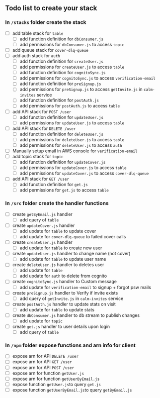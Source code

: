 ## Todo list to create your stack

### In `/stacks` folder create the stack
  - [ ] add table stack for `table`
    - [ ] add function definition for `dbConsumer.js`
    - [ ] add permissions for `dbConsumer.js` to access `topic`
  - [ ] add queue stack for `cover-dlq-queue`
  - [ ] add auth stack for `auth`
    - [ ] add function definition for `createUser.js`
    - [ ] add permissions for `createUser.js` to access `table`
    - [ ] add function definition for `cognitoSync.js`
    - [ ] add permissions for `cognitoSync.js` to access `verification-email`
    - [ ] add function definition for `preSignup.js`
    - [ ] add permissions for `preSignup.js` to access `getInvite.js` in `calm-invites` service
    - [ ] add function definition for `postAuth.js`
    - [ ] add permissions for `postAuth.js` to access `table`
  - [ ] add API stack for `POST /user`
    - [ ] add function definition for `updateUser.js`
    - [ ] add permissions for `updateUser.js` to access `table`
  - [ ] add API stack for `DELETE /user`
    - [ ] add function definition for `deleteUser.js`
    - [ ] add permissions for `deleteUser.js` to access `table`
    - [ ] add permissions for `deleteUser.js` to access `auth`
  - [ ] Manually setup email in AWS console for `verification-email`
  - [ ] add topic stack for `topic`
    - [ ] add function definition for `updateCover.js`
    - [ ] add permissions for `updateCover.js` to access `table`
    - [ ] add permissions for `updateCover.js` to access `cover-dlq-queue`
  - [ ] add API stack for `GET /user`
    - [ ] add function definition for `get.js`
    - [ ] add permissions for `get.js` to access `table`

### In `/src` folder create the handler functions
  - [ ] create `getByEmail.js` handler
    - [ ] add query of `table`
  - [ ] create `updateCover.js` handler
    - [ ] add update for `table` to update cover
    - [ ] add update for `cover-dlq-queue` to failed cover calls
  - [ ] create `createUser.js` handler
    - [ ] add update for `table` to create new user
  - [ ] create `updateUser.js` handler to change name (not cover)
    - [ ] add update for `table` to update user name
  - [ ] create `deleteUser.js` handler to deletes user
    - [ ] add update for `table`
    - [ ] add update for `auth` to delete from cognito
  - [ ] create `cognitoSync.js` handler to Custom message
    - [ ] add update for `verification-email` to signup + forgot psw mails
  - [ ] create `preSignup.js` handler to Verify if invite exists
    - [ ] add query of `getInvite.js` in `calm-invites` service
  - [ ] create `postAuth.js` handler to update stats on visit
    - [ ] add update for `table` to update stats
  - [ ] create `dbConsumer.js` handler to db stream to publish changes
    - [ ] add update for `topic`
  - [ ] create `get.js` handler to user details upon login
    - [ ] add query of `table`

### In `/npm` folder expose functions and arn info for client
  - [ ] expose arn for API `DELETE /user`
  - [ ] expose arn for API `GET /user`
  - [ ] expose arn for API `POST /user`
  - [ ] expose arn for function `getUser.js`
  - [ ] expose arn for function `getUserByEmail.js`
  - [ ] expose function `getUser.js`to query `get.js`
  - [ ] expose function `getUserByEmail.js`to query `getByEmail.js`
